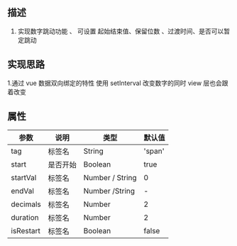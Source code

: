 ## 描述

1. 实现数字跳动功能 、 可设置 起始结束值、保留位数 、过渡时间、是否可以暂定跳动

## 实现思路

1.通过 vue 数据双向绑定的特性 使用 setInterval 改变数字的同时 view 层也会跟着改变

## 属性

| 参数      | 说明     | 类型            | 默认值 |
| --------- | -------- | --------------- | ------ |
| tag       | 标签名   | String          | 'span' |
| start     | 是否开始 | Boolean         | true   |
| startVal  | 标签名   | Number / String | 0      |
| endVal    | 标签名   | Number /String  | -      |
| decimals  | 标签名   | Number          | 2      |
| duration  | 标签名   | Number          | 2      |
| isRestart | 标签名   | Boolean         | false  |

